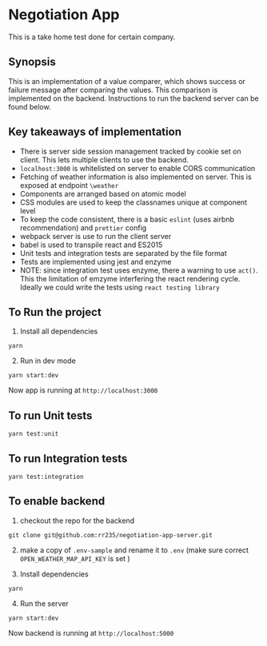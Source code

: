 # Negotiation App

This is a take home test done for certain company.

## Synopsis

This is an implementation of a value comparer, which shows success or failure message after comparing the values. This comparison is implemented on the backend. Instructions to run the backend server can be found below.

## Key takeaways of implementation

- There is server side session management tracked by cookie set on client. This lets multiple clients to use the backend.
- `localhost:3000` is whitelisted on server to enable CORS communication
- Fetching of weather information is also implemented on server. This is exposed at endpoint `\weather`
- Components are arranged based on atomic model
- CSS modules are used to keep the classnames unique at component level
- To keep the code consistent, there is a basic `eslint` (uses airbnb recommendation) and `prettier` config
- webpack server is use to run the client server
- babel is used to transpile react and ES2015
- Unit tests and integration tests are separated by the file format
- Tests are implemented using jest and enzyme
- NOTE: since integration test uses enzyme, there a warning to use `act()`. This the limitation of emzyme interfering the react rendering cycle. Ideally we could write the tests using `react testing library`

## To Run the project

1. Install all dependencies

```
yarn
```

2. Run in dev mode

```
yarn start:dev
```

Now app is running at `http://localhost:3000`

## To run Unit tests

```
yarn test:unit
```

## To run Integration tests

```
yarn test:integration
```

## To enable backend

1. checkout the repo for the backend

```
git clone git@github.com:rr235/negotiation-app-server.git
```

2. make a copy of `.env-sample` and rename it to `.env` (make sure correct `OPEN_WEATHER_MAP_API_KEY` is set )

3. Install dependencies

```
yarn
```

4. Run the server

```
yarn start:dev
```

Now backend is running at `http://localhost:5000`
